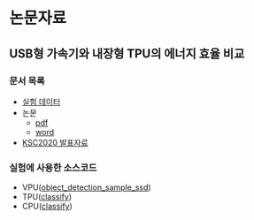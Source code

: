 논문자료
=======
USB형 가속기와 내장형 TPU의 에너지 효율 비교
-------
### 문서 목록    
- [실험 데이터](https://github.com/system-software-lab/nrf20/blob/main/paper/exprerimental%20data.xlsx)
- 논문
  - [pdf](https://github.com/system-software-lab/nrf20/blob/main/paper/USB%ED%98%95%20%EA%B0%80%EC%86%8D%EA%B8%B0%EC%99%80%20%EB%82%B4%EC%9E%A5%ED%98%95%20TPU%EC%9D%98%20%EC%97%90%EB%84%88%EC%A7%80%20%ED%9A%A8%EC%9C%A8%20%EB%B9%84%EA%B5%90.pdf)
  - [word](https://github.com/system-software-lab/nrf20/blob/main/paper/USB%ED%98%95%20%EA%B0%80%EC%86%8D%EA%B8%B0%EC%99%80%20%EB%82%B4%EC%9E%A5%ED%98%95%20TPU%EC%9D%98%20%EC%97%90%EB%84%88%EC%A7%80%20%ED%9A%A8%EC%9C%A8%20%EB%B9%84%EA%B5%90.doc)
- [KSC2020 발표자료](https://github.com/system-software-lab/nrf20/blob/main/paper/USB%ED%98%95%20%EA%B0%80%EC%86%8D%EA%B8%B0%EC%99%80%20%EB%82%B4%EC%9E%A5%ED%98%95%20TPU%EC%9D%98%20%EC%97%90%EB%84%88%EC%A7%80%20%ED%9A%A8%EC%9C%A8.pptx)        
### 실험에 사용한 소스코드
- VPU([object_detection_sample_ssd](https://github.com/system-software-lab/nrf20/blob/main/openvino/object/object_detection_sample_ssd/main_for_measure.cpp))
- TPU([classify](https://github.com/system-software-lab/nrf20/blob/main/tflite/bird/clim.py))
- CPU([classify](https://github.com/system-software-lab/nrf20/blob/main/tflite/bird/clim_without_tpu.py))
